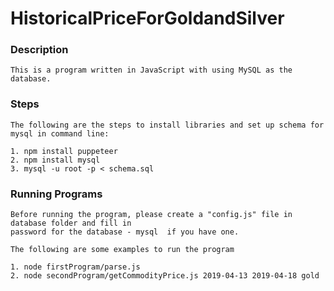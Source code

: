 # HistoricalPriceForGoldandSilver

### Description 

```
This is a program written in JavaScript with using MySQL as the database.
```

### Steps

```
The following are the steps to install libraries and set up schema for mysql in command line: 

1. npm install puppeteer
2. npm install mysql
3. mysql -u root -p < schema.sql 
```

### Running Programs

```
Before running the program, please create a "config.js" file in database folder and fill in 
password for the database - mysql  if you have one.
```

```
The following are some examples to run the program

1. node firstProgram/parse.js
2. node secondProgram/getCommodityPrice.js 2019-04-13 2019-04-18 gold
```


